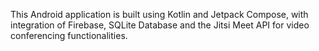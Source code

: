This Android application is built using Kotlin and Jetpack Compose, with integration of Firebase, SQLite Database and the Jitsi Meet API for video conferencing functionalities.
